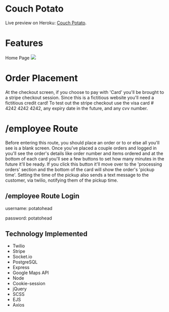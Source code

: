 # Couch Potato

Live preview on Heroku: [Couch Potato](https://couch-potatoez.herokuapp.com/).

# Features
Home Page
![](https://i.gyazo.com/fa7ca86e4d0e712b8bca55c58c83576f.jpg)

# Order Placement

At the checkout screen, if you choose to pay with 'Card' you'll be brought to a stripe checkout session. Since this is a fictitious website you'll need a fictitious credit card! To test out the stripe checkout use the visa card # 4242 4242 4242, any expiry date in the future, and any cvv number.

# /employee Route

Before entering this route, you should place an order or to or else all you'll see is a blank screen. Once you've placed a couple orders and logged in you'll see the order's details like order number and items ordered and at the bottom of each card you'll see a few buttons to set how many minutes in the future it'll be ready. If you click this button it'll move over to the 'processing orders' section and the bottom of the card will show the order's 'pickup time'. Setting the time of the pickup also sends a text message to the customer, via twilio, notifying them of the pickup time.

## /employee Route Login

username: potatohead

password: potatohead

## Technology Implemented

- Twilio
- Stripe
- Socket.io
- PostgreSQL
- Express
- Google Maps API
- Node
- Cookie-session
- jQuery
- SCSS
- EJS
- Axios

